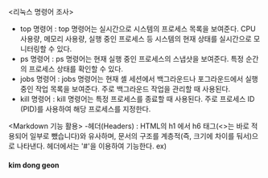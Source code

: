 <리눅스 명령어 조사>
- top 명령어 : top 명령어는 실시간으로 시스템의 프로세스 목록을 보여준다. CPU 사용량, 메모리 사용량, 실행 중인 프로세스 등 시스템의 현재 상태를 실시간으로 모니터링할 수 있다.
- ps 명령어 : ps 명령어는 현재 실행 중인 프로세스의 스냅샷을 보여준다. 특정 순간의 프로세스 상태를 확인할 수 있다.
- jobs 명령어 : jobs 명령어는 현재 셸 세션에서 백그라운드나 포그라운드에서 실행 중인 작업 목록을 보여준다. 주로 백그라운드 작업을 관리할 때 사용된다.
- kill 명령어 : kill 명령어는 특정 프로세스를 종료할 때 사용된다. 주로 프로세스 ID (PID)를 사용하여 해당 프로세스를 지정한다.

<Markdown 기능 활용>
-헤더(Headers) : HTML의 h1 에서 h6 태그(<>는 바로 적용되어 일부로 뺐습니다)와 유사하며, 문서의 구조를 계층적(즉, 크기에 차이를 둬서)으로 나타낸다. 헤더에서는 '#'을 이용하여 기능한다.
ex)
#### kim dong geon 
